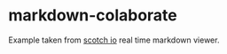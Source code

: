 # markdown-colaborate

Example taken from [scotch io](https://scotch.io/) real time markdown viewer.
